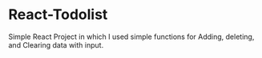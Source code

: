 # React-Todolist
Simple React Project in which I used simple  functions for Adding, deleting, and Clearing data with input.
